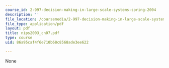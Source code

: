 ```yaml
---
course_id: 2-997-decision-making-in-large-scale-systems-spring-2004
description: ''
file_location: /coursemedia/2-997-decision-making-in-large-scale-systems-spring-2004/86a95caf4f6e710b68c8568ade3ee622_nips2003_cn07.pdf
file_type: application/pdf
layout: pdf
title: nips2003_cn07.pdf
type: course
uid: 86a95caf4f6e710b68c8568ade3ee622

---
```

None